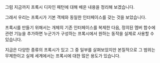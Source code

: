 그럼 지금까지 프록시 디자인 패턴에 대해 배운 내용을 정리해 보겠습니다.

그래서 우리는 프록시가 기본 객체와 동일한 인터페이스를 갖는 것을 보았습니다.

프록시를 만들기 위해서는 개체의 기존 인터페이스를 복제한 다음, 정의된 멤버 함수에 관련 기능을 추가하면 누군가가 구성하는 프록시에서 원하는 동작을 실제로 사용할 수 있습니다.

지금은 다양한 종류의 프록시가 있고 그 중 일부를 살펴보았지만 본질적으로 그 범위는 무제한이고 실제 세계에서는 프록시에 대한 많은 용도가 있습니다.